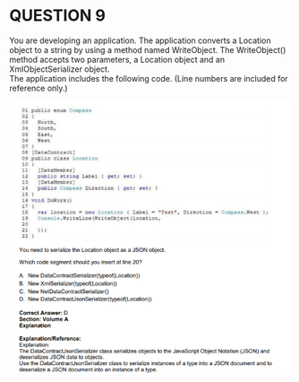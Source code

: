 # QUESTION 9

You are developing an application. The application converts a Location object to a string by using a method
named WriteObject. The WriteObject() method accepts two parameters, a Location object and an
XmlObjectSerializer object.      
The application includes the following code. (Line numbers are included for reference only.)    

![imagen](img1.png)

